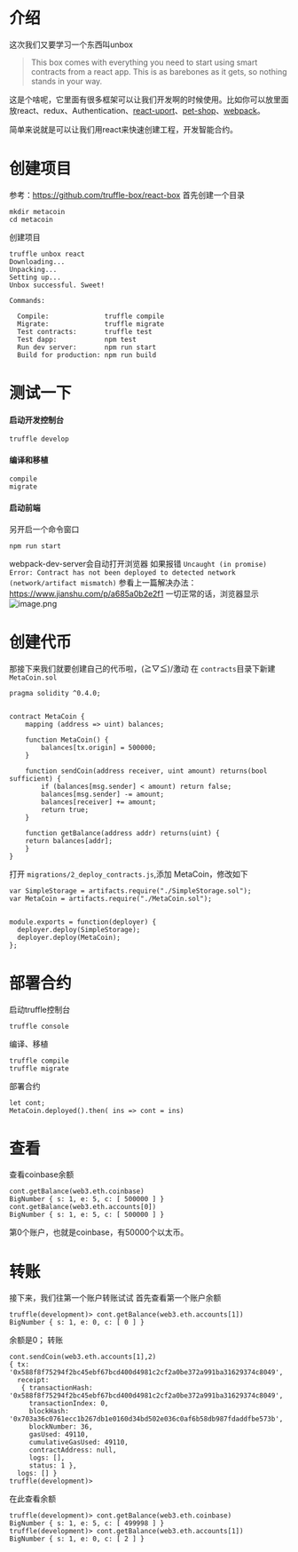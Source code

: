 # 介绍
这次我们又要学习一个东西叫unbox
>This box comes with everything you need to start using smart contracts from a react app. This is as barebones as it gets, so nothing stands in your way.


这是个啥呢，它里面有很多框架可以让我们开发啊的时候使用。比如你可以放里面放react、redux、Authentication、[react-uport](http://truffleframework.com/boxes/react-uport)、[pet-shop](http://truffleframework.com/boxes/pet-shop)、[webpack](http://truffleframework.com/boxes/webpack)。

简单来说就是可以让我们用react来快速创建工程，开发智能合约。

# 创建项目
参考：https://github.com/truffle-box/react-box
首先创建一个目录
```
mkdir metacoin
cd metacoin
```
创建项目
```
truffle unbox react
Downloading...
Unpacking...
Setting up...
Unbox successful. Sweet!

Commands:

  Compile:              truffle compile
  Migrate:              truffle migrate
  Test contracts:       truffle test
  Test dapp:            npm test
  Run dev server:       npm run start
  Build for production: npm run build
```

# 测试一下
#### 启动开发控制台
```
truffle develop
```
#### 编译和移植
```
compile
migrate
```
#### 启动前端
另开启一个命令窗口
```
npm run start
```
webpack-dev-server会自动打开浏览器
如果报错
`Uncaught (in promise) Error: Contract has not been deployed to detected network (network/artifact mismatch)`
参看上一篇解决办法：
https://www.jianshu.com/p/a685a0b2e2f1
一切正常的话，浏览器显示
![image.png](https://upload-images.jianshu.io/upload_images/4834364-e99974ce80d29a4a.png?imageMogr2/auto-orient/strip%7CimageView2/2/w/1240)

# 创建代币
那接下来我们就要创建自己的代币啦，\(≧▽≦)/激动
在 `contracts`目录下新建  `MetaCoin.sol`
```
pragma solidity ^0.4.0;


contract MetaCoin {
	mapping (address => uint) balances;

	function MetaCoin() {
		balances[tx.origin] = 500000;
	}

	function sendCoin(address receiver, uint amount) returns(bool sufficient) {
		if (balances[msg.sender] < amount) return false;
		balances[msg.sender] -= amount;
		balances[receiver] += amount;
		return true;
	}

	function getBalance(address addr) returns(uint) {
  	return balances[addr];
	}
}
```
打开 `migrations/2_deploy_contracts.js`,添加 MetaCoin，修改如下
```
var SimpleStorage = artifacts.require("./SimpleStorage.sol");
var MetaCoin = artifacts.require("./MetaCoin.sol");


module.exports = function(deployer) {
  deployer.deploy(SimpleStorage);
  deployer.deploy(MetaCoin);
};
```
# 部署合约
启动truffle控制台
```
truffle console
```
编译、移植
```
truffle compile 
truffle migrate
```
部署合约
```
let cont;
MetaCoin.deployed().then( ins => cont = ins)
```
# 查看

查看coinbase余额
```
cont.getBalance(web3.eth.coinbase)
BigNumber { s: 1, e: 5, c: [ 500000 ] }
cont.getBalance(web3.eth.accounts[0])
BigNumber { s: 1, e: 5, c: [ 500000 ] }
```
第0个账户，也就是coinbase，有50000个以太币。

# 转账
接下来，我们往第一个账户转账试试
首先查看第一个账户余额
```
truffle(development)> cont.getBalance(web3.eth.accounts[1])
BigNumber { s: 1, e: 0, c: [ 0 ] }
```
余额是0；
转账
```
cont.sendCoin(web3.eth.accounts[1],2)
{ tx: '0x588f8f75294f2bc45ebf67bcd400d4981c2cf2a0be372a991ba31629374c8049',
  receipt:
   { transactionHash: '0x588f8f75294f2bc45ebf67bcd400d4981c2cf2a0be372a991ba31629374c8049',
     transactionIndex: 0,
     blockHash: '0x703a36c0761ecc1b267db1e0160d34bd502e036c0af6b58db987fdaddfbe573b',
     blockNumber: 36,
     gasUsed: 49110,
     cumulativeGasUsed: 49110,
     contractAddress: null,
     logs: [],
     status: 1 },
  logs: [] }
truffle(development)>
```
在此查看余额
```
truffle(development)> cont.getBalance(web3.eth.coinbase)
BigNumber { s: 1, e: 5, c: [ 499998 ] }
truffle(development)> cont.getBalance(web3.eth.accounts[1])
BigNumber { s: 1, e: 0, c: [ 2 ] }
```

